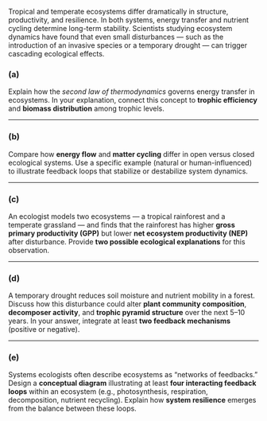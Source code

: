 Tropical and temperate ecosystems differ dramatically in structure, productivity, and resilience. In both systems, energy transfer and nutrient cycling determine long-term stability. Scientists studying ecosystem dynamics have found that even small disturbances — such as the introduction of an invasive species or a temporary drought — can trigger cascading ecological effects.

### **(a)**

Explain how the *second law of thermodynamics* governs energy transfer in ecosystems.
In your explanation, connect this concept to **trophic efficiency** and **biomass distribution** among trophic levels.

---

### **(b)**

Compare how **energy flow** and **matter cycling** differ in open versus closed ecological systems.
Use a specific example (natural or human-influenced) to illustrate feedback loops that stabilize or destabilize system dynamics.

---

### **(c)**

An ecologist models two ecosystems — a tropical rainforest and a temperate grassland — and finds that the rainforest has higher **gross primary productivity (GPP)** but lower **net ecosystem productivity (NEP)** after disturbance.
Provide **two possible ecological explanations** for this observation.

---

### **(d)**

A temporary drought reduces soil moisture and nutrient mobility in a forest.
Discuss how this disturbance could alter **plant community composition**, **decomposer activity**, and **trophic pyramid structure** over the next 5–10 years.
In your answer, integrate at least **two feedback mechanisms** (positive or negative).

---

### **(e)**

Systems ecologists often describe ecosystems as “networks of feedbacks.”
Design a **conceptual diagram** illustrating at least **four interacting feedback loops** within an ecosystem (e.g., photosynthesis, respiration, decomposition, nutrient recycling).
Explain how **system resilience** emerges from the balance between these loops.
